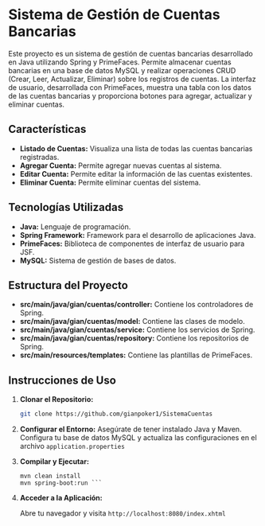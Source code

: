 # Sistema de Gestión de Cuentas Bancarias

Este proyecto es un sistema de gestión de cuentas bancarias desarrollado en Java utilizando Spring y PrimeFaces. Permite almacenar cuentas bancarias en una base de datos MySQL y realizar operaciones CRUD (Crear, Leer, Actualizar, Eliminar) sobre los registros de cuentas. La interfaz de usuario, desarrollada con PrimeFaces, muestra una tabla con los datos de las cuentas bancarias y proporciona botones para agregar, actualizar y eliminar cuentas.

## Características

- **Listado de Cuentas:** Visualiza una lista de todas las cuentas bancarias registradas.
- **Agregar Cuenta:** Permite agregar nuevas cuentas al sistema.
- **Editar Cuenta:** Permite editar la información de las cuentas existentes.
- **Eliminar Cuenta:** Permite eliminar cuentas del sistema.

## Tecnologías Utilizadas

- **Java:** Lenguaje de programación.
- **Spring Framework:** Framework para el desarrollo de aplicaciones Java.
- **PrimeFaces:** Biblioteca de componentes de interfaz de usuario para JSF.
- **MySQL:** Sistema de gestión de bases de datos.

## Estructura del Proyecto

- **src/main/java/gian/cuentas/controller:** Contiene los controladores de Spring.
- **src/main/java/gian/cuentas/model:** Contiene las clases de modelo.
- **src/main/java/gian/cuentas/service:** Contiene los servicios de Spring.
- **src/main/java/gian/cuentas/repository:** Contiene los repositorios de Spring.
- **src/main/resources/templates:** Contiene las plantillas de PrimeFaces.

## Instrucciones de Uso

1. **Clonar el Repositorio:**
   ```bash
   git clone https://github.com/gianpoker1/SistemaCuentas
   ```
2. **Configurar el Entorno:**
  Asegúrate de tener instalado Java y Maven.
  Configura tu base de datos MySQL y actualiza las configuraciones en el archivo
  `application.properties`
  
3. **Compilar y Ejecutar:**

   ```
   mvn clean install
   mvn spring-boot:run ```

4. **Acceder a la Aplicación:**

   Abre tu navegador y visita `http://localhost:8080/index.xhtml`

